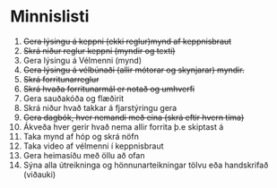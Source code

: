 # Minnislisti

1. ~~Gera lýsingu á keppni (ekki reglur)mynd af keppnisbraut~~
2. ~~Skrá niður reglur keppni (myndir og texti)~~
3. Gera lýsingu á Vélmenni (mynd)
4. ~~Gera lýsingu á vélbúnaði (allir mótorar og skynjarar) myndir.~~
5. ~~Skrá forritunarreglur~~
6. ~~Skrá hvaða forritunarmál er notað og umhverfi~~
7. Gera sauðakóða og flæðirit
8. Skrá niður hvað takkar á fjarstýringu gera
9. ~~Gera dagbók, hver nemandi með eina (skrá eftir hvern tíma)~~
10. Ákveða hver gerir hvað nema allir forrita þ.e skiptast á
11. Taka mynd af hóp og skrá nöfn
12. Taka video af vélmenni í keppnisbraut
13. Gera heimasíðu með öllu að ofan
14. Sýna alla útreikninga og hönnunarteikningar tölvu eða handskrifað (viðauki)
